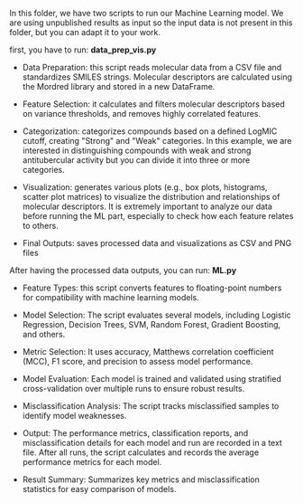 In this folder, we have two scripts to run our Machine Learning model.
We are using unpublished results as input so the input data is not present in this folder, but you can adapt it to your work.

first, you have to run: 
**data_prep_vis.py**

- Data Preparation: this script reads molecular data from a CSV file and standardizes SMILES strings. Molecular descriptors are calculated using the Mordred library and stored in a new DataFrame.

- Feature Selection: it calculates and filters molecular descriptors based on variance thresholds, and removes highly correlated features.

- Categorization: categorizes compounds based on a defined LogMIC cutoff, creating "Strong" and "Weak" categories. In this example, we are interested in distinguishing compounds with weak and strong antitubercular activity but you can divide it into three or more categories.

- Visualization: generates various plots (e.g., box plots, histograms, scatter plot matrices) to visualize the distribution and relationships of molecular descriptors. It is extremely important to analyze our data before running the ML part, especially to check how each feature relates to others.

- Final Outputs: saves processed data and visualizations as CSV and PNG files

After having the processed data outputs, you can run: **ML.py**

- Feature Types: this script converts features to floating-point numbers for compatibility with machine learning models.
  
- Model Selection: The script evaluates several models, including Logistic Regression, Decision Trees, SVM, Random Forest, Gradient Boosting, and others.

- Metric Selection: It uses accuracy, Matthews correlation coefficient (MCC), F1 score, and precision to assess model performance.

- Model Evaluation: Each model is trained and validated using stratified cross-validation over multiple runs to ensure robust results.

- Misclassification Analysis: The script tracks misclassified samples to identify model weaknesses.

- Output: The performance metrics, classification reports, and misclassification details for each model and run are recorded in a text file. After all runs, the script calculates and records the average performance metrics for each model.

- Result Summary: Summarizes key metrics and misclassification statistics for easy comparison of models.




